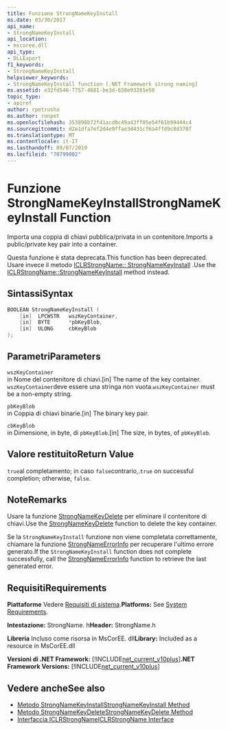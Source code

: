 ```yaml
---
title: Funzione StrongNameKeyInstall
ms.date: 03/30/2017
api_name:
- StrongNameKeyInstall
api_location:
- mscoree.dll
api_type:
- DLLExport
f1_keywords:
- StrongNameKeyInstall
helpviewer_keywords:
- StrongNameKeyInstall function [.NET Framework strong naming]
ms.assetid: e32fd546-7757-4681-be3d-658e93281e50
topic_type:
- apiref
author: rpetrusha
ms.author: ronpet
ms.openlocfilehash: 353898b72f41acd0c49a43ff05e54f61b99444c4
ms.sourcegitcommit: d2e1dfa7ef2d4e9ffae3d431cf6a4ffd9c8d378f
ms.translationtype: MT
ms.contentlocale: it-IT
ms.lasthandoff: 09/07/2019
ms.locfileid: "70799002"
---
```

# <a name="strongnamekeyinstall-function"></a><span data-ttu-id="44c5f-102">Funzione StrongNameKeyInstall</span><span class="sxs-lookup"><span data-stu-id="44c5f-102">StrongNameKeyInstall Function</span></span>

<span data-ttu-id="44c5f-103">Importa una coppia di chiavi pubblica/privata in un contenitore.</span><span class="sxs-lookup"><span data-stu-id="44c5f-103">Imports a public/private key pair into a container.</span></span>

<span data-ttu-id="44c5f-104">Questa funzione è stata deprecata.</span><span class="sxs-lookup"><span data-stu-id="44c5f-104">This function has been deprecated.</span></span> <span data-ttu-id="44c5f-105">Usare invece il metodo [ICLRStrongName:: StrongNameKeyInstall](../hosting/iclrstrongname-strongnamekeyinstall-method.md) .</span><span class="sxs-lookup"><span data-stu-id="44c5f-105">Use the [ICLRStrongName::StrongNameKeyInstall](../hosting/iclrstrongname-strongnamekeyinstall-method.md) method instead.</span></span>

## <a name="syntax"></a><span data-ttu-id="44c5f-106">Sintassi</span><span class="sxs-lookup"><span data-stu-id="44c5f-106">Syntax</span></span>

```cpp
BOOLEAN StrongNameKeyInstall (
    [in]  LPCWSTR   wszKeyContainer,
    [in]  BYTE      *pbKeyBlob,
    [in]  ULONG     cbKeyBlob
);
```

## <a name="parameters"></a><span data-ttu-id="44c5f-107">Parametri</span><span class="sxs-lookup"><span data-stu-id="44c5f-107">Parameters</span></span>

`wszKeyContainer`\
<span data-ttu-id="44c5f-108">in Nome del contenitore di chiavi.</span><span class="sxs-lookup"><span data-stu-id="44c5f-108">[in] The name of the key container.</span></span> <span data-ttu-id="44c5f-109">`wszKeyContainer`deve essere una stringa non vuota.</span><span class="sxs-lookup"><span data-stu-id="44c5f-109">`wszKeyContainer` must be a non-empty string.</span></span>

`pbKeyBlob`\
<span data-ttu-id="44c5f-110">in Coppia di chiavi binarie.</span><span class="sxs-lookup"><span data-stu-id="44c5f-110">[in] The binary key pair.</span></span>

`cbKeyBlob`\
<span data-ttu-id="44c5f-111">in Dimensione, in byte, di `pbKeyBlob`.</span><span class="sxs-lookup"><span data-stu-id="44c5f-111">[in] The size, in bytes, of `pbKeyBlob`.</span></span>

## <a name="return-value"></a><span data-ttu-id="44c5f-112">Valore restituito</span><span class="sxs-lookup"><span data-stu-id="44c5f-112">Return Value</span></span>

<span data-ttu-id="44c5f-113">`true`al completamento; in caso `false`contrario,.</span><span class="sxs-lookup"><span data-stu-id="44c5f-113">`true` on successful completion; otherwise, `false`.</span></span>

## <a name="remarks"></a><span data-ttu-id="44c5f-114">Note</span><span class="sxs-lookup"><span data-stu-id="44c5f-114">Remarks</span></span>

<span data-ttu-id="44c5f-115">Usare la funzione [StrongNameKeyDelete](strongnamekeydelete-function.md) per eliminare il contenitore di chiavi.</span><span class="sxs-lookup"><span data-stu-id="44c5f-115">Use the [StrongNameKeyDelete](strongnamekeydelete-function.md) function to delete the key container.</span></span>

<span data-ttu-id="44c5f-116">Se la `StrongNameKeyInstall` funzione non viene completata correttamente, chiamare la funzione [StrongNameErrorInfo](strongnameerrorinfo-function.md) per recuperare l'ultimo errore generato.</span><span class="sxs-lookup"><span data-stu-id="44c5f-116">If the `StrongNameKeyInstall` function does not complete successfully, call the [StrongNameErrorInfo](strongnameerrorinfo-function.md) function to retrieve the last generated error.</span></span>

## <a name="requirements"></a><span data-ttu-id="44c5f-117">Requisiti</span><span class="sxs-lookup"><span data-stu-id="44c5f-117">Requirements</span></span>

<span data-ttu-id="44c5f-118">**Piattaforme** Vedere [Requisiti di sistema](../../get-started/system-requirements.md).</span><span class="sxs-lookup"><span data-stu-id="44c5f-118">**Platforms:** See [System Requirements](../../get-started/system-requirements.md).</span></span>

<span data-ttu-id="44c5f-119">**Intestazione:** StrongName. h</span><span class="sxs-lookup"><span data-stu-id="44c5f-119">**Header:** StrongName.h</span></span>

<span data-ttu-id="44c5f-120">**Libreria** Incluso come risorsa in MsCorEE. dll</span><span class="sxs-lookup"><span data-stu-id="44c5f-120">**Library:** Included as a resource in MsCorEE.dll</span></span>

<span data-ttu-id="44c5f-121">**Versioni di .NET Framework:** [!INCLUDE[net_current_v10plus](../../../../includes/net-current-v10plus-md.md)]</span><span class="sxs-lookup"><span data-stu-id="44c5f-121">**.NET Framework Versions:** [!INCLUDE[net_current_v10plus](../../../../includes/net-current-v10plus-md.md)]</span></span>

## <a name="see-also"></a><span data-ttu-id="44c5f-122">Vedere anche</span><span class="sxs-lookup"><span data-stu-id="44c5f-122">See also</span></span>

- [<span data-ttu-id="44c5f-123">Metodo StrongNameKeyInstall</span><span class="sxs-lookup"><span data-stu-id="44c5f-123">StrongNameKeyInstall Method</span></span>](../hosting/iclrstrongname-strongnamekeyinstall-method.md)
- [<span data-ttu-id="44c5f-124">Metodo StrongNameKeyDelete</span><span class="sxs-lookup"><span data-stu-id="44c5f-124">StrongNameKeyDelete Method</span></span>](../hosting/iclrstrongname-strongnamekeydelete-method.md)
- [<span data-ttu-id="44c5f-125">Interfaccia ICLRStrongName</span><span class="sxs-lookup"><span data-stu-id="44c5f-125">ICLRStrongName Interface</span></span>](../hosting/iclrstrongname-interface.md)
